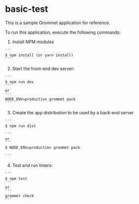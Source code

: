 # basic-test

This is a sample Grommet application for reference.

To run this application, execute the following commands:

  1. Install NPM modules

    ```
    $ npm install (or yarn install)
    ```

  2. Start the front-end dev server:

    ```
    $ npm run dev
    ```
    or
    ```
    NODE_ENV=production grommet pack
    ```

  3. Create the app distribution to be used by a back-end server

    ```
    $ npm run dist

    ```
    or
    ```
    $ NODE_ENV=production grommet pack

    ```

  4. Test and run linters:

    ```
    $ npm test
    ```
    or
    ```
    grommet check
    ```
